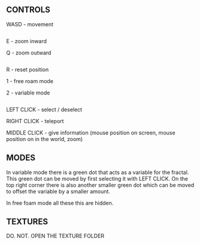 ## CONTROLS

WASD - movement

```
```

E - zoom inward

Q - zoom outward

```
```

R - reset position

1 - free roam mode

2 - variable mode

```
```

LEFT CLICK   - select / deselect

RIGHT CLICK  - teleport

MIDDLE CLICK - give information  (mouse position on screen, mouse position on in the world, zoom)

## MODES

In variable mode there is a green dot that acts as a variable for the fractal.
This green dot can be moved by first selecting it with LEFT CLICK.
On the top right corner there is also another smaller green dot which can be moved to offset the variable by a smaller amount.

In free foam mode all these this are hidden.

## TEXTURES

DO. NOT. OPEN THE TEXTURE FOLDER